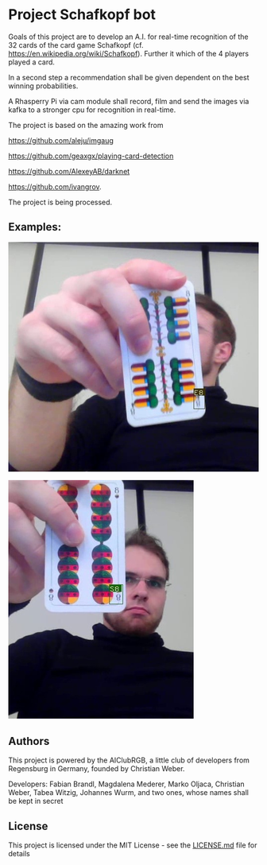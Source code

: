 # Project Schafkopf bot

Goals of this project are to develop an A.I. for real-time recognition of the 32 cards of the card game Schafkopf (cf. https://en.wikipedia.org/wiki/Schafkopf).
Further it which of the 4 players played a card.

In a second step a recommendation shall be given dependent on the best winning probabilities. 

A Rhasperry Pi via cam module shall record, film and send the images via kafka to a stronger cpu for recognition in real-time. 

The project is based on the amazing work from

https://github.com/aleju/imgaug

https://github.com/geaxgx/playing-card-detection

https://github.com/AlexeyAB/darknet

https://github.com/ivangrov.
 
The project is being processed.

## Examples:

![alt text](for_readme/Eichel8.jpg)

![alt text](for_readme/Schellen8.jpg)

## Authors

This project is powered by the AIClubRGB, a little club of developers from Regensburg in Germany, founded by Christian Weber.

Developers: 
Fabian Brandl,
Magdalena Mederer,
Marko Oljaca,
Christian Weber,
Tabea Witzig,
Johannes Wurm,
and two ones, whose names shall be kept in secret 	    




## License

This project is licensed under the MIT License - see the [LICENSE.md](LICENSE.md) file for details

